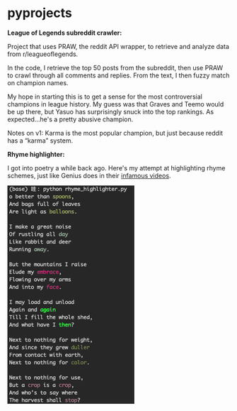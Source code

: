 # pyprojects

**League of Legends subreddit crawler:**

Project that uses PRAW, the reddit API wrapper, to retrieve and analyze data from r/leagueoflegends.

In the code, I retrieve the top 50 posts from the subreddit, then use PRAW to crawl through all comments and replies. From the text, I then fuzzy match on champion names.

My hope in starting this is to get a sense for the most controversial champions in league history. My guess was that Graves and Teemo would be up there, but Yasuo has surprisingly snuck into the top rankings. As expected...he's a pretty abusive champion.

Notes on v1: Karma is the most popular champion, but just because reddit has a “karma” system.


**Rhyme highlighter:**

I got into poetry a while back ago. Here's my attempt at highlighting rhyme schemes, just like Genius does in their [infamous videos](https://www.youtube.com/watch?v=UlCr1Or0He8).

![Highlighted words](https://github.com/svvchen/pyprojects/blob/master/rhyme_scheme_highlighter/Screen%20Shot%202020-05-03%20at%209.20.33%20AM.png)

